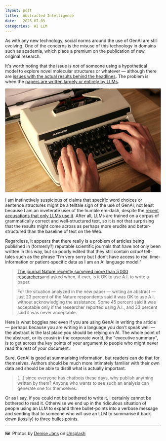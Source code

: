 ```yaml
---
layout: post
title:  Abstracted Intelligence
date:   2025-07-03
categories:  AI LLM
---
```


As with any new technology, social norms around the use of GenAI are still evolving. One of the concerns is the misuse of this technology in domains such as academia, which place a premium on the publication of new original research.

It's worth noting that the issue is *not* of someone using a hypothetical model to explore novel molecular structures or whatever — although there are [issues with the actual results behind the headlines](https://www.theregister.com/2024/01/31/ai_chemistry_research_disputed/). The problem is when the [papers are written largely or entirely by LLMs](https://www.nytimes.com/2025/07/02/health/ai-chatgpt-research-papers.html?unlocked_article_code=1.Tk8.t9m6.Uw9wC-2lSPI0&smid=url-share).

![Old-school typewriter](/images/denise-jans-dDm-GcvPnqg-unsplash.jpg)

I am instinctively suspicious of claims that specific word choices or sentence structures might be a telltale sign of the use of GenAI, not least because I am an inveterate user of the humble em-dash, despite the [recent accusations that only LLMs use it](https://www.rollingstone.com/culture/culture-features/chatgpt-hypen-em-dash-ai-writing-1235314945/). After all, LLMs are trained on a corpus of grammatically correct and well-structured text, so it is not that surprising that the results might come across as perhaps more erudite and better-structured than the baseline of text on the Web.

Regardless, it appears that there really is a problem of articles being published in (formerly?) reputable scientific journals that have not only been written in this way, but so poorly edited that they still contain *actual* tell-tales such as the phrase “I’m very sorry but I don’t have access to real time-information or patient-specific data as I am an AI language model.”

> [The journal Nature recently surveyed more than 5,000 researchers](https://www.nature.com/articles/d41586-025-01463-8)and asked when, if ever, is it OK to use A.I. to write a paper.
> 
> For the situation analyzed in the new paper — writing an abstract — just 23 percent of the Nature respondents said it was OK to use A.I. without acknowledging the assistance. Some 45 percent said it was acceptable only if the researcher reported using A.I., and 33 percent said it was never acceptable.

Here is what boggles me: even if you are using GenAI in writing the article — perhaps because you are writing in a language you don't speak well — the abstract is the last place you should be relying on AI. The whole point of the abstract, or its cousin in the corporate world, the "executive summary", is to get across the key points of your argument to people who might never read the rest of your document. 

Sure, GenAI is good at summarising information, but readers can do that for themselves. Authors should be much more intimately familiar with their own data and should be able to distill what is actually important. 

> \[…\] since everyone has chatbots these days, why publish anything written by them? Anyone who wants to see such an analysis can generate one for themselves.

Or as I say, if you could not be bothered to write it, I certainly cannot be bothered to read it. Otherwise we end up in the ridiculous situation of people using an LLM to expand three bullet-points into a verbose message and sending that to someone who will use an LLM to summarise it back down (lossily) to three bullet-points.

***

🖼️  Photos by [Denise Jans](http://dmjproduction.nl/) on [Unsplash](https://www.unsplash.com)